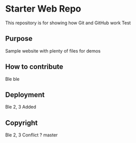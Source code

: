 # Starter Web Repo

This repository is for showing how Git and GitHub work
Test

## Purpose

Sample website with plenty of files for demos

## How to contribute

Ble ble

## Deployment
 
Ble 2, 3
Added

## Copyright
 
Ble 2, 3
Conflict ? master